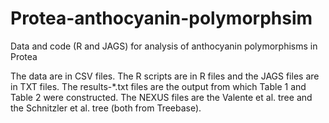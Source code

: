 Protea-anthocyanin-polymorphsim
===============================

Data and code (R and JAGS) for analysis of anthocyanin polymorphisms in Protea

The data are in CSV files. The R scripts are in R files and the JAGS files are in TXT files. The results-*.txt files are the output from which Table 1 and Table 2 were constructed. The NEXUS files are the Valente et al. tree and the Schnitzler et al. tree (both from Treebase).
